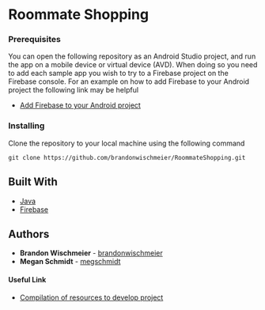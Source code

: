 # Roommate Shopping

### Prerequisites

You can open the following repository as an Android Studio project, and run the app on a mobile device or virtual device (AVD).
When doing so you need to add each sample app you wish to try to a Firebase project on the Firebase console. 
For an example on how to add Firebase to your Android project the following link may be helpful

- [Add Firebase to your Android project](https://firebase.google.com/docs/android/setup)

### Installing

Clone the repository to your local machine using the following command

```
git clone https://github.com/brandonwischmeier/RoommateShopping.git
```

## Built With
* [Java](https://www.java.com/en/)
* [Firebase](https://firebase.google.com/)

## Authors

* **Brandon Wischmeier** - [brandonwischmeier](https://github.com/brandonwischmeier)
* **Megan Schmidt** - [megschmidt](https://github.com/megschmidt)

#### Useful Link
* [Compilation of resources to develop project](https://docs.google.com/document/d/1zNGWhdVb-QSYfsH3rJoUbsPUhoHKkYOaGiv9sXI-REY/edit?usp=sharing)
